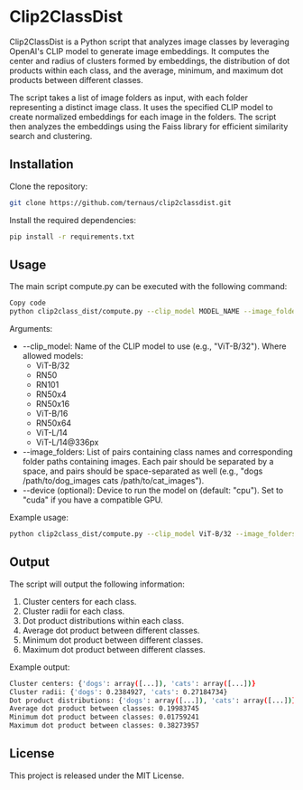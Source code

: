 # Clip2ClassDist

Clip2ClassDist is a Python script that analyzes image classes by leveraging OpenAI's CLIP model to generate image embeddings. It computes the center and radius of clusters formed by embeddings, the distribution of dot products within each class, and the average, minimum, and maximum dot products between different classes.

The script takes a list of image folders as input, with each folder representing a distinct image class. It uses the specified CLIP model to create normalized embeddings for each image in the folders. The script then analyzes the embeddings using the Faiss library for efficient similarity search and clustering.

## Installation

Clone the repository:

```bash
git clone https://github.com/ternaus/clip2classdist.git
```

Install the required dependencies:

```bash
pip install -r requirements.txt
```

## Usage

The main script compute.py can be executed with the following command:

```bash
Copy code
python clip2class_dist/compute.py --clip_model MODEL_NAME --image_folders CLASS_NAME_1 FOLDER_PATH_1 CLASS_NAME_2 FOLDER_PATH_2 [--device DEVICE]
```

Arguments:

* --clip_model: Name of the CLIP model to use (e.g., "ViT-B/32"). Where allowed models:
  * ViT-B/32
  * RN50
  * RN101
  * RN50x4
  * RN50x16
  * ViT-B/16
  * RN50x64
  * ViT-L/14
  * ViT-L/14@336px
* --image_folders: List of pairs containing class names and corresponding folder paths containing images. Each pair should be separated by a space, and pairs should be space-separated as well (e.g., "dogs /path/to/dog_images cats /path/to/cat_images").
* --device (optional): Device to run the model on (default: "cpu"). Set to "cuda" if you have a compatible GPU.

Example usage:

```bash
python clip2class_dist/compute.py --clip_model ViT-B/32 --image_folders dogs /path/to/dog_images cats /path/to/cat_images --device cpu
```

## Output

The script will output the following information:

1. Cluster centers for each class.
2. Cluster radii for each class.
3. Dot product distributions within each class.
4. Average dot product between different classes.
5. Minimum dot product between different classes.
6. Maximum dot product between different classes.

Example output:

```bash
Cluster centers: {'dogs': array([...]), 'cats': array([...])}
Cluster radii: {'dogs': 0.2384927, 'cats': 0.27184734}
Dot product distributions: {'dogs': array([...]), 'cats': array([...])}
Average dot product between classes: 0.19983745
Minimum dot product between classes: 0.01759241
Maximum dot product between classes: 0.38273957
```

## License

This project is released under the MIT License.
